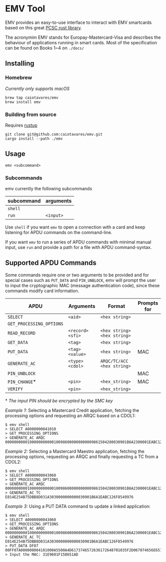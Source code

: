 # EMV Tool

EMV provides an easy-to-use interface to interact with EMV smartcards based on this great [PCSC rust library][PCSC lib].

The acronymim EMV stands for Europay-Mastercard-Visa and describes the behaviour of applications running in smart cards.
Most of the specification can be found on Books 1~4 on `./docs/`

Installing
----------

### Homebrew

_Currently only supports macOS_

```shell
brew tap caiotavares/emv
brew install emv
```

### Building from source

Requires [rustup](https://www.rust-lang.org/tools/install)

```shell
git clone git@github.com:caiotavares/emv.git
cargo install --path ./emv
```

Usage
-----

```shell
emv <subcommand>
```

### Subcommands

emv currently the following subcommands

| subcommand | arguments        |
| ---------- | ---------------- |
| `shell`    |                  |
| `run`      | `<input>`        |

Use `shell` if you want `emv` to open a connection with a card and keep listening for APDU commands on the command-line.

If you want `emv` to run a series of APDU commands with minimal manual input, use `run` and provide a path for a file
with APDU command-syntax.

Supported APDU Commands
-----------------------

Some commands require one or two arguments to be provided and for special cases such as `PUT_DATA` and `PIN_UNBLOCK`,
emv will prompt the user to input the cryptographic MAC (message authentication code), since these commands modify card
information.

| APDU                     | Arguments          | Format                        | Prompts for |
|--------------------------|--------------------|-------------------------------|-------------|
| `SELECT`                 | `<aid>`            | `<hex string>`                |             | 
| `GET_PROCESSING_OPTIONS` |                    |                               |             |
| `READ_RECORD`            | `<record>` `<sfi>` | `<hex string>` `<hex string>` |             |
| `GET_DATA`               | `<tag>`            | `<hex string>`                |             |
| `PUT_DATA`               | `<tag>` `<value>`  | `<hex string>`                | MAC         |  
| `GENERATE_AC`            | `<type>` `<cdol>`  | `ARQC/TC/ACC`  `<hex string>` |             |
| `PIN_UNBLOCK`            |                    |                               | MAC         |
| `PIN_CHANGE`*            | `<pin>`            | `<hex_string>`                | MAC         |
| `VERIFY`                 | `<pin>`            | `<hex_string>`                |             |

\* *The input PIN should be encrypted by the SMC key*

*Example 1:*
Selecting a Mastercard Credit application, fetching the processing options and requesting an ARQC based on a CDOL1:

```shell
$ emv shell
> SELECT A0000000041010
> GET_PROCESSING_OPTIONS
> GENERATE_AC ARQC 0000000000100000000000100986000000000009861504280030901B6A2300001EABC126F85499760000000000000000000000000000000000000000000000000000
```

*Example 2:*
Selecting a Mastercard Maestro application, fetching the processing options, requesting an ARQC and finally requesting a
TC from a CDOL2:

```shell
$ emv shell
> SELECT A0000000043060
> GET_PROCESSING_OPTIONS
> GENERATE_AC ARQC 0000000000100000000000100986000000000009861504280030901B6A2300001EABC126F85499760000000000000000000000000000000000000000000000000000 
> GENERATE_AC TC E014E254B75DBB8D031A3030000000000030901B6A1EABC126F8549976
```

*Example 3:*
Using a PUT DATA command to update a linked application:

```shell
$ emv shell
> SELECT A0000000043060
> GET_PROCESSING_OPTIONS
> GENERATE_AC ARQC 0000000000100000000000100986000000000009861504280030901B6A2300001EABC126F85499760000000000000000000000000000000000000000000000000000 
> GENERATE_AC TC E014E254B75DBB8D031A3030000000000030901B6A1EABC126F8549976
> PUT_DATA DF07 00FF07A000000004101000A5500A4D6173746572636172648701035F2D067074656E65739F1101019F120D4372656469746F204A6169726FBF0C159F5D030100009F4D020B0A9F6E0700760000303000
> Input the MAC: 31E9601F158651AD
```

[PCSC lib]: https://github.com/bluetech/pcsc-rust
